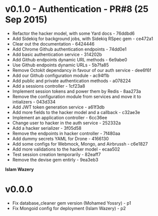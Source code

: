 v0.1.0 - Authentication - PR#8 (25 Sep 2015)
===
  - Refactor the hacker model, with some Yard docs - 76ddbd6
  - Add Sidekiq for background jobs, with Sidekiq RSpec gem - ce472a1
  - Clear out the documentation - 6424446
  - Add Chrome Github authentication endpoints - 74dd0e1
  - Add basic authentication service - 314202b
  - Add Github endpoints dynamic URL methods - 6e9abe0
  - Use Github endpoints dynamic URLs - 5b7fa85
  - Remove Octokit dependancy in favour of our auth service - dee6f6f
  - Add our Github configuration module - ac94f1b
  - Add public and private authentication methods - a078224
  - Add a sessions controller - 1cf23a8
  - Implement session tokens and power them by Redis - 8aa273a
  - Remove the configuration module from services and move it to intializers - 043d334
  - Add JWT token generation service - a61f3db
  - Add more fields to the hacker model and a callback - c32ae3e
  - Implement an application controller - 6cc36ee
  - Change user to hacker in the auth service - 252332a
  - Add a hacker serializer - 3f05d58
  - Remove the endpoints in hacker controller - 7f480aa
  - Add dummy secrets YAML for Drone - 4166130
  - Add some configs for Webmock, Mongo, and Airbrussh - c6e1827
  - Add more validations to the hacker model - ecaa502
  - Test session creation temporarily	- 82eaff7
  - Remove the devise gem entirly	- 9ea3eb3
      
**Islam Wazery**

v0.0.0
===
  - Fix database_cleaner gem version (Mohamed Yossry) - p1
  - Fix Mongoid config for deployment (Islam Wazery) - p2
